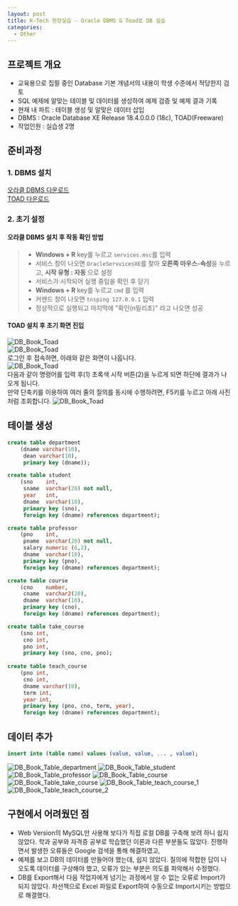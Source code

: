 ```yaml
---
layout: post
title: K-Tech 현장실습 - Oracle DBMS & Toad로 DB 실습
categories:
  - Other
---
```


## 프로젝트 개요
 - 교육용으로 집필 중인 Database 기본 개념서의 내용이 학생 수준에서 적당한지 검토
 - SQL 예제에 알맞는 테이블 및 데이터를 생성하여 예제 검증 및 예제 결과 기록
 - 현재 내 파트 : 테이블 생성 및 알맞은 데이터 삽입
 - DBMS : Oracle Database XE Release 18.4.0.0.0 (18c), TOAD(Freeware)
 - 작업인원 : 실습생 2명

## 준비과정

### 1. DBMS 설치
[오라클 DBMS 다운로드](https://www.oracle.com/database/technologies/xe-downloads.html)  
[TOAD 다운로드](https://www.toadworld.com/)

### 2. 초기 설정

#### 오라클 DBMS 설치 후 작동 확인 방법
> - **Windows + R** key를 누르고 `services.msc`를 입력
> - 서비스 창이 나오면 `OracleServvicesXE`를 찾아 **오른쪽 마우스-속성**을 누르고, **시작 유형 : 자동** 으로 설정
> - 서비스가 시작되어 실행 중임을 확인 후 닫기
> - **Windows + R** key를 누르고 `cmd` 를 입력
> - 커맨드 창이 나오면 `tnsping 127.0.0.1` 입력
> - 정상적으로 실행되고 마지막에 "확인(n밀리초)" 라고 나오면 성공

#### TOAD 설치 후 초기 화면 진입
![DB_Book_Toad](/assets/images/Other/DB_book_toad.PNG)  
![DB_Book_Toad](/assets/images/Other/DB_book_toad_login.PNG)  
로그인 후 접속하면, 아래와 같은 화면이 나옵니다.  
![DB_Book_Toad](/assets/images/Other/DB_book_toad_main_1.PNG)  
다음과 같이 명령어를 입력 후(1) 초록색 시작 버튼(2)을 누르게 되면 하단에 결과가 나오게 됩니다.  
만약 단축키를 이용하여 여러 줄의 질의를 동시에 수행하려면, F5키를 누르고 아래 사진처럼 조회합니다.
![DB_Book_Toad](/assets/images/Other/DB_book_toad_main_2.PNG)  


## 테이블 생성
```sql
create table department
    (dname varchar(10), 
     dean varchar(10),
     primary key (dname));

create table student
	(sno    int,
	 sname	varchar(20)	not null,
	 year	int,
	 dname  varchar(10),
	 primary key (sno),
     foreign key (dname) references department);

create table professor
	(pno    int,
	 pname	varchar(20)	not null,
	 salary numeric (6,2),
     dname  varchar(10),  
	 primary key (pno),
	 foreign key (dname) references department);

create table course
	(cno	number,
	 cname  varchar2(20),
	 dname  varchar(10),
     primary key (cno),
     foreign key (dname) references department);

create table take_course 
    (sno int,
     cno int,
     pno int,
     primary key (sno, cno, pno);
     
create table teach_course
    (pno int,
     cno int,
	 dname varchar(10),
     term int,
     year int,
     primary key (pno, cno, term, year),
     foreign key (dname) references department);
```

## 데이터 추가

```sql
insert into (table name) values (value, value, ... , value);
```

![DB_Book_Table_department](/assets/images/Other/DB_book_talbe/1_department_Table.PNG)
![DB_Book_Table_student](/assets/images/Other/DB_book_talbe/2_student_Table.PNG)
![DB_Book_Table_professor](/assets/images/Other/DB_book_talbe/3_professor_Table.PNG)
![DB_Book_Table_course](/assets/images/Other/DB_book_talbe/4_course_Table.PNG)
![DB_Book_Table_take_course](/assets/images/Other/DB_book_talbe/5_take_course_Table.PNG)
![DB_Book_Table_teach_course_1](/assets/images/Other/DB_book_talbe/6_1_teach_course_Table.PNG)
![DB_Book_Table_teach_course_2](/assets/images/Other/DB_book_talbe/6_2_teach_course_Table.PNG)


## 구현에서 어려웠던 점

- Web Version의 MySQL만 사용해 보다가 직접 로컬 DB를 구축해 보려 하니 쉽지 않았다. 학과 공부와 자격증 공부로 학습했던 이론과 다른 부분들도 많았다. 진행하면서 발생한 오류들은 Google 검색을 통해 해결하였고, 
- 예제를 보고 DB의 데이터를 만들어야 했는데, 쉽지 않았다. 질의에 적합한 답이 나오도록 데이터를 구상해야 했고, 오류가 있는 부분은 의도를 파악해서 수정했다.
- DB를 Export해서 다음 작업자에게 넘기는 과정에서 알 수 없는 오류로 Import가 되지 않았다. 차선책으로 Excel 파일로 Export하여 수동으로 Import시키는 방법으로 해결했다.